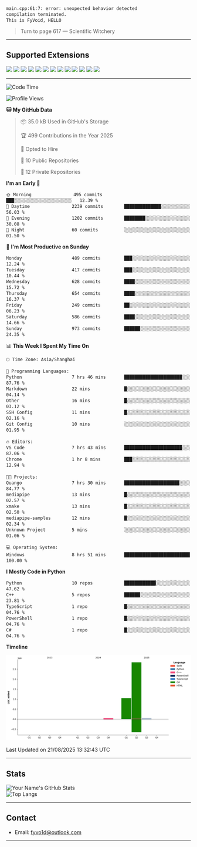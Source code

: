 ```
main.cpp:61:7: error: unexpected behavior detected
compilation terminated.
This is FyVoid, HELLO
```

> Turn to page 617 — Scientific Witchery

---

## Supported Extensions

<p align="left">
  <img src="https://cdn.jsdelivr.net/gh/devicons/devicon/icons/cplusplus/cplusplus-original.svg" height="40" />
  <img src="https://cdn.jsdelivr.net/gh/devicons/devicon/icons/csharp/csharp-original.svg" height="40" />
  <img src="https://cdn.jsdelivr.net/gh/devicons/devicon/icons/python/python-original.svg" height="40" />
  <img src="https://cdn.jsdelivr.net/gh/devicons/devicon/icons/swift/swift-original.svg" height="40" />
  <img src="https://cdn.jsdelivr.net/gh/devicons/devicon/icons/git/git-original.svg" height="40" />
  <img src="https://cdn.jsdelivr.net/gh/devicons/devicon/icons/docker/docker-original.svg" height="40" />
  <img src="https://cdn.jsdelivr.net/gh/devicons/devicon/icons/vscode/vscode-original.svg" height="40" />
  <img src="https://www.vulkan.org/user/themes/vulkan/images/logo/vulkan-logo.svg" height="40" />
  <img src="https://cdn.jsdelivr.net/gh/devicons/devicon/icons/opengl/opengl-original.svg" height="40" />
  <img src="https://cdn.jsdelivr.net/gh/devicons/devicon/icons/pytorch/pytorch-original.svg" height="40" />
  <img src="https://cdn.jsdelivr.net/gh/devicons/devicon/icons/unity/unity-original.svg" height="40" />
  <img src="https://cdn.jsdelivr.net/gh/devicons/devicon/icons/unrealengine/unrealengine-original.svg" height="40" />
  <img src="https://cdn.jsdelivr.net/gh/devicons/devicon/icons/cmake/cmake-original.svg" height="40" />
</p>


---

<!--START_SECTION:waka-->
![Code Time](http://img.shields.io/badge/Code%20Time-345%20hrs%2048%20mins-blue)

![Profile Views](http://img.shields.io/badge/Profile%20Views-0-blue)

**🐱 My GitHub Data** 

> 📦 35.0 kB Used in GitHub's Storage 
 > 
> 🏆 499 Contributions in the Year 2025
 > 
> 💼 Opted to Hire
 > 
> 📜 10 Public Repositories 
 > 
> 🔑 12 Private Repositories 
 > 
**I'm an Early 🐤** 

```text
🌞 Morning                495 commits         ███░░░░░░░░░░░░░░░░░░░░░░   12.39 % 
🌆 Daytime                2239 commits        ██████████████░░░░░░░░░░░   56.03 % 
🌃 Evening                1202 commits        ████████░░░░░░░░░░░░░░░░░   30.08 % 
🌙 Night                  60 commits          ░░░░░░░░░░░░░░░░░░░░░░░░░   01.50 % 
```
📅 **I'm Most Productive on Sunday** 

```text
Monday                   489 commits         ███░░░░░░░░░░░░░░░░░░░░░░   12.24 % 
Tuesday                  417 commits         ███░░░░░░░░░░░░░░░░░░░░░░   10.44 % 
Wednesday                628 commits         ████░░░░░░░░░░░░░░░░░░░░░   15.72 % 
Thursday                 654 commits         ████░░░░░░░░░░░░░░░░░░░░░   16.37 % 
Friday                   249 commits         ██░░░░░░░░░░░░░░░░░░░░░░░   06.23 % 
Saturday                 586 commits         ████░░░░░░░░░░░░░░░░░░░░░   14.66 % 
Sunday                   973 commits         ██████░░░░░░░░░░░░░░░░░░░   24.35 % 
```


📊 **This Week I Spent My Time On** 

```text
🕑︎ Time Zone: Asia/Shanghai

💬 Programming Languages: 
Python                   7 hrs 46 mins       ██████████████████████░░░   87.76 % 
Markdown                 22 mins             █░░░░░░░░░░░░░░░░░░░░░░░░   04.14 % 
Other                    16 mins             █░░░░░░░░░░░░░░░░░░░░░░░░   03.12 % 
SSH Config               11 mins             █░░░░░░░░░░░░░░░░░░░░░░░░   02.16 % 
Git Config               10 mins             ░░░░░░░░░░░░░░░░░░░░░░░░░   01.95 % 

🔥 Editors: 
VS Code                  7 hrs 43 mins       ██████████████████████░░░   87.06 % 
Chrome                   1 hr 8 mins         ███░░░░░░░░░░░░░░░░░░░░░░   12.94 % 

🐱‍💻 Projects: 
Quango                   7 hrs 30 mins       █████████████████████░░░░   84.77 % 
mediapipe                13 mins             █░░░░░░░░░░░░░░░░░░░░░░░░   02.57 % 
xmake                    13 mins             █░░░░░░░░░░░░░░░░░░░░░░░░   02.50 % 
mediapipe-samples        12 mins             █░░░░░░░░░░░░░░░░░░░░░░░░   02.34 % 
Unknown Project          5 mins              ░░░░░░░░░░░░░░░░░░░░░░░░░   01.06 % 

💻 Operating System: 
Windows                  8 hrs 51 mins       █████████████████████████   100.00 % 
```

**I Mostly Code in Python** 

```text
Python                   10 repos            ████████████░░░░░░░░░░░░░   47.62 % 
C++                      5 repos             ██████░░░░░░░░░░░░░░░░░░░   23.81 % 
TypeScript               1 repo              █░░░░░░░░░░░░░░░░░░░░░░░░   04.76 % 
PowerShell               1 repo              █░░░░░░░░░░░░░░░░░░░░░░░░   04.76 % 
C#                       1 repo              █░░░░░░░░░░░░░░░░░░░░░░░░   04.76 % 
```



**Timeline**

![Lines of Code chart](https://raw.githubusercontent.com/FyVoid/FyVoid/main/assets/bar_graph.png)


 Last Updated on 21/08/2025 13:32:43 UTC
<!--END_SECTION:waka-->

---

## Stats

![Your Name's GitHub Stats](https://github-readme-stats.vercel.app/api?username=fyvoid&show_icons=true&theme=tokyonight)  
![Top Langs](https://github-readme-stats.vercel.app/api/top-langs/?username=fyvoid&layout=compact&theme=tokyonight)

---

## Contact

- Email: [fyvo1d@outlook.com](fyvo1d@outlook.com)  

---


